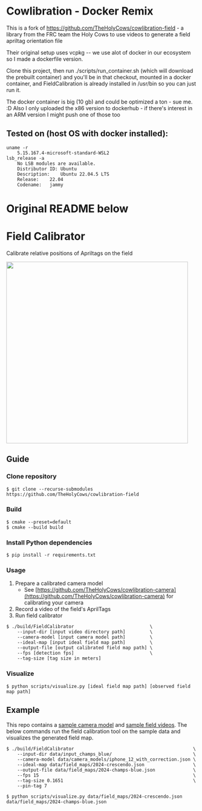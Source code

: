 # Cowlibration - Docker Remix

This is a fork of https://github.com/TheHolyCows/cowlibration-field - a library from the FRC team the Holy Cows to use videos to generate a field
apriltag orientation file

Their original setup uses vcpkg -- we use alot of docker in our ecosystem so I made a dockerfile version.

Clone this project, then run ./scripts/run_container.sh (which will download the prebuilt container) and you'll be in that checkout, mounted in a docker container, and FieldCalibration is already installed in /usr/bin so you can just run it.

The docker container is big (10 gb) and could be optimized a ton - sue me. :D
Also I only uploaded the x86 version to dockerhub - if there's interest in an ARM version I might push one of those too

## Tested on (host OS with docker installed):
```
uname -r
    5.15.167.4-microsoft-standard-WSL2
lsb_release -a
    No LSB modules are available.
    Distributor ID:	Ubuntu
    Description:	Ubuntu 22.04.5 LTS
    Release:	22.04
    Codename:	jammy
```

# Original README below

# Field Calibrator
Calibrate relative positions of Apriltags on the field

<img src="docs/screenshot.png" width="480"/>

## Guide
### Clone repository
```
$ git clone --recurse-submodules https://github.com/TheHolyCows/cowlibration-field
```

### Build
```
$ cmake --preset=default
$ cmake --build build
```

### Install Python dependencies
```
$ pip install -r requirements.txt
```

### Usage
1. Prepare a calibrated camera model
    * See [https://github.com/TheHolyCows/cowlibration-camera](https://github.com/TheHolyCows/cowlibration-camera) for calibrating your camera
2. Record a video of the field's AprilTags
3. Run field calibrator
```
$ ./build/FieldCalibrator                            \
    --input-dir [input video directory path]         \
    --camera-model [input camera model path]         \
    --ideal-map [input ideal field map path]         \
    --output-file [output calibrated field map path] \
    --fps [detection fps]                            \
    --tag-size [tag size in meters]
```

### Visualize
```
$ python scripts/visualize.py [ideal field map path] [observed field map path]
```

## Example
This repo contains a [sample camera model](data/camera_models/iphone_12_with_correction.json) and [sample field videos](data/input_champs_blue/). The below commands run the field calibration tool on the sample data and visualizes the generated field map.
```
$ ./build/FieldCalibrator                                            \
    --input-dir data/input_champs_blue/                              \
    --camera-model data/camera_models/iphone_12_with_correction.json \
    --ideal-map data/field_maps/2024-crescendo.json                  \
    --output-file data/field_maps/2024-champs-blue.json              \
    --fps 15                                                         \
    --tag-size 0.1651                                                \
    --pin-tag 7

$ python scripts/visualize.py data/field_maps/2024-crescendo.json data/field_maps/2024-champs-blue.json
```